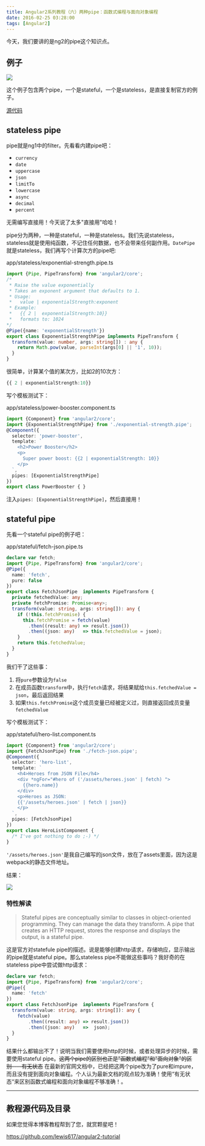 ```yaml
---
title: Angular2系列教程（六）两种pipe：函数式编程与面向对象编程
date: 2016-02-25 03:28:00
tags: [Angular2]
---
```


今天，我们要讲的是ng2的pipe这个知识点。

<!--more-->

## 例子

![](https://ws4.sinaimg.cn/large/83900b4egw1f9xnty3er1j20em06st9b.jpg)

这个例子包含两个pipe，一个是stateful，一个是stateless，是直接复制官方的例子。

[源代码](https://github.com/lewis617/angular2-tutorial/tree/gh-pages/pipes)

## stateless pipe

pipe就是ng1中的filter。先看看内建pipe吧：

  * `currency`
  * `date`
  * `uppercase`
  * `json`
  * `limitTo`
  * `lowercase`
  * `async`
  * `decimal`
  * `percent`

无需编写直接用！今天说了太多"直接用"哈哈！

pipe分为两种，一种是stateful，一种是stateless。我们先说stateless，stateless就是使用纯函数，不记住任何数据，也不会带来任何副作用。`DatePipe`就是stateless，我们再写个计算次方的pipe吧:

app/stateless/exponential-strength.pipe.ts

```ts
import {Pipe, PipeTransform} from 'angular2/core';
/*
 * Raise the value exponentially
 * Takes an exponent argument that defaults to 1.
 * Usage:
 *   value | exponentialStrength:exponent
 * Example:
 *   {{ 2 |  exponentialStrength:10}}
 *   formats to: 1024
*/
@Pipe({name: 'exponentialStrength'})
export class ExponentialStrengthPipe implements PipeTransform {
  transform(value: number, args: string[]) : any {
    return Math.pow(value, parseInt(args[0] || '1', 10));
  }
}
```
很简单，计算某个值的某次方，比如2的10次方：

```ts
{{ 2 | exponentialStrength:10}}
```

写个模板测试下：

app/stateless/power-booster.component.ts

```ts
import {Component} from 'angular2/core';
import {ExponentialStrengthPipe} from './exponential-strength.pipe';
@Component({
  selector: 'power-booster',
  template: `
    <h2>Power Booster</h2>
    <p>
      Super power boost: {{2 | exponentialStrength: 10}}
    </p>
  `,
  pipes: [ExponentialStrengthPipe]
})
export class PowerBooster { }
```

注入`pipes: [ExponentialStrengthPipe]`，然后直接用！

## stateful pipe

先看一个stateful pipe的例子吧：

app/stateful/fetch-json.pipe.ts

```ts
declare var fetch;
import {Pipe, PipeTransform} from 'angular2/core';
@Pipe({
  name: 'fetch',
  pure: false
})
export class FetchJsonPipe  implements PipeTransform {
  private fetchedValue: any;
  private fetchPromise: Promise<any>;
  transform(value: string, args: string[]): any {
    if (!this.fetchPromise) {
      this.fetchPromise = fetch(value)
        .then((result: any) => result.json())
        .then((json: any)   => this.fetchedValue = json);
    }
    return this.fetchedValue;
  }
}
```
我们干了这些事：

  1. 将`pure`参数设为`false`
  2. 在成员函数`transform`中，执行`fetch`请求，将结果赋给`this.fetchedValue = json`，最后返回结果
  3. 如果`this.fetchPromise`这个成员变量已经被定义过，则直接返回成员变量`fetchedValue`

写个模板测试下：

app/stateful/hero-list.component.ts

```ts
import {Component} from 'angular2/core';
import {FetchJsonPipe} from './fetch-json.pipe';
@Component({
  selector: 'hero-list',
  template: `
    <h4>Heroes from JSON File</h4>
    <div *ngFor="#hero of ('/assets/heroes.json' | fetch) ">
      {{hero.name}}
    </div>
    <p>Heroes as JSON:
    {{'/assets/heroes.json' | fetch | json}}
    </p>
  `,
  pipes: [FetchJsonPipe]
})
export class HeroListComponent {
  /* I've got nothing to do ;-) */
}
```
`'/assets/heroes.json'`是我自己编写的json文件，放在了assets里面，因为这是webpack的静态文件地址。

结果：

![](https://ws4.sinaimg.cn/large/83900b4egw1f9xntydj8rj20eq03y0t3.jpg)

### 特性解读

>Stateful pipes are conceptually similar to classes in object-oriented
programming. They can manage the data they transform. A pipe that creates an
HTTP request, stores the response and displays the output, is a stateful pipe.

这是官方对statefule pipe的描述。说是能够创建http请求，存储响应，显示输出的pipe就是stateful pipe。那么stateless pipe不能做这些事吗？我好奇的在stateless pipe中尝试做http请求：

```ts
declare var fetch;
import {Pipe, PipeTransform} from 'angular2/core';
@Pipe({
  name: 'fetch'
})
export class FetchJsonPipe  implements PipeTransform {
  transform(value: string, args: string[]): any {
    fetch(value)
        .then((result: any) => result.json())
        .then((json: any)   =>  json);
  }
}
```
结果什么都输出不了！说明当我们需要使用http的时候，或者处理异步的时候，需要使用stateful pipe。~~这两个pipe的区别也正是"函数式编程"和"面向对象"的区别----有无状态~~ 在最新的官网文档中，已经把这两个pipe改为了pure和impure，而且没有提到面向对象编程。个人认为最新文档的观点较为准确！使用“有无状态“来区别函数式编程和面向对象编程不够准确！。

* * *

## 教程源代码及目录

如果您觉得本博客教程帮到了您，就赏颗星吧！

https://github.com/lewis617/angular2-tutorial



